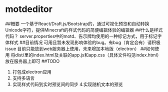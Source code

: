 # motdeditor
##概要
一个基于React/Draft.js/Bootstrap的，通过可视化预览和自动转换Unicode字符，提供Minecraft的样式代码的简便编辑体验的编辑器
##什么是样式代码？
  server.properties中的motd、告示牌均使用的一种标记方式，用于标记字体样式
##目前情况
   可用且暂未发现影响体验的bug。有bug（肯定会有）请积极issue
   目前只能放到web服务器上使用，未来增加本地版（electron）
##如何使用
   将dist/里的index.html及关联的app.js和app.css（具体文件吗见index.html）放在服务器上即可
##TODO
  1. 打包成electron应用
  2. 支持多语言
  3. 实现样式代码到实时预览间的同步
  4.实现随机文本的预览
